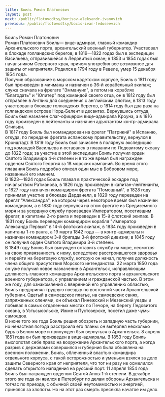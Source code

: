 ```yaml
---
title: Боиль Роман Платонович
layout: post
next: /public/flotovodtsy/borisov-aleksandr-ivanovich
previous: /public/flotovodtsy/bocis-ivan-fedoseevich
---
```


Боиль Роман Платонович  
Роман Платонович Боиль— вице-адмирал, главный командир Архангельского порта, архангельский военный губернатор. Участвовал в блокаде голландских берегов; в 1819—1822 годах был в экспедиции Васильева, отправившейся в Ледовитый океан; в 1853 и 1854 годах был начальником Северного края, причем употребил все возможное для защиты от неприятеля. Родился в 1794 году в Ревеле, умер 15 декабря 1854 года.   
Получив образование в морском кадетском корпусе, Боиль в 1811 году был произведен в мичманы и назначен в 36-й корабельный экипаж; служа сначала на фрегате "Эммануил", а потом на кораблях "Благодать" и "Юпитер" под командой своего отца, он в 1812 году был отправлен в Англию для соединения с английским флотом, в 1813 году участвовал в блокаде голландских берегов, в 1814 году был два раза на голландском острове Норд-Белент в десантах. Вернувшись оттуда, Боиль был назначен флаг-офицером вице-адмирала Кроуна, а в 1816 году произведен в лейтенанты и назначен адъютантом контр-адмирала Огильви.   
В 1817 году Боиль был командирован на фрегат "Патрикий" в Испанию, откуда, по передаче фрегата испанскому правительству, вернулся в Кронштадт. В 1819 году Боиль был зачислен в полярную экспедицию под командой Васильева и оставался в плавании по Ледовитому океану до 1822 года; за участие в этой экспедиции Боиль получил орден Святого Владимира 4-й степени и в то же время был награжден орденом Святого Георгия за 18 морских кампаний. Во время этого плавания Боиль подробно описал один мыс в Бобровом море, названный его именем.   
В 1823—1824 годах Боиль плавал в практической эскадре под начальством Ратманова, в 1826 году произведен в капитан-лейтенанты, в 1827 году назначен командиром фрегата "Помощный", в 1828 году принимал участие в блокаде Дарданелл, в 1829 году переведен на фрегат "Александра", на котором через некоторое время был назначен командиром, а в 1830 году вернулся на этом фрегате из Средиземного моря и за усердную службу произведен Императором, посетившим фрегат, в капитаны 2-го ранга и переведен в 15-й флотский экипаж. В 1831 году Боиль переведен командиром корабля "Император Александр Первый" в 14-й флотский экипаж, в 1834 году произведен в капитаны 1-го ранга, а 19 марта 1842 года — в контр-адмиралы и назначен командиром 3-й бригады 3-й флотской дивизии; в 1845 году он получил орден Святого Владимира 3-й степени.  
В 1849 году Боиль был вынужден оставить службу на море, несмотря на свою привязанность к нему, вследствие расстроившегося здоровья и перейти на береговую службу, которую он начал, получив должность члена общего присутствия Морского интенданства. 22 марта 1850 года он уже получил новое назначение в Архангельск, исправляющим должность главного командира Архангельского порта и архангельского военного губернатора, с управлением и гражданской частью. В этом же году, для ознакомления с вверенной его управлению областью, Боиль предпринял трудную поездку по восточной части Архангельской губернии. Одетый в самоедское платье, на самоедских санях, запряженных оленями, он объехал Пинежский и Мезенский уезды и побывал в самых отдаленных местах по Печоре, на берегу Ледовитого океана, в Устьсысольске, Ижме и Пустозерске, посетил даже чумы самоедов.   
В июне того же года Боиль решил обозреть и западную часть губернии, но ненастная погода расстроила его планы: он вытерпел несколько бурь в Белом море и принужден был вернуться в Архангельск. 8 апреля 1851 года он был произведен в вице-адмиралы. В 1853 году Боиль выхлопотал себе право на вооружение Архангельского порта, а когда разрыв с державами совершился и губерния была объявлена на военном положении, Боиль, облеченный властью командира отдельного корпуса, с такой осторожностью и уменьем взялся за дело защиты Северного края от неприятеля, что тот ни разу не осмелился сделать открытого нападения на русский порт. 11 апреля 1854 года Боиль был награжден орденом Святой Анны 1-й степени. В декабре этого же года он явился в Петербург по делам обороны Архангельска и тотчас по приезде, с обычной своей неутомимостью и энергией, принялся за хлопоты. Но на этот раз смерть пресекла начатое им дело.  
 